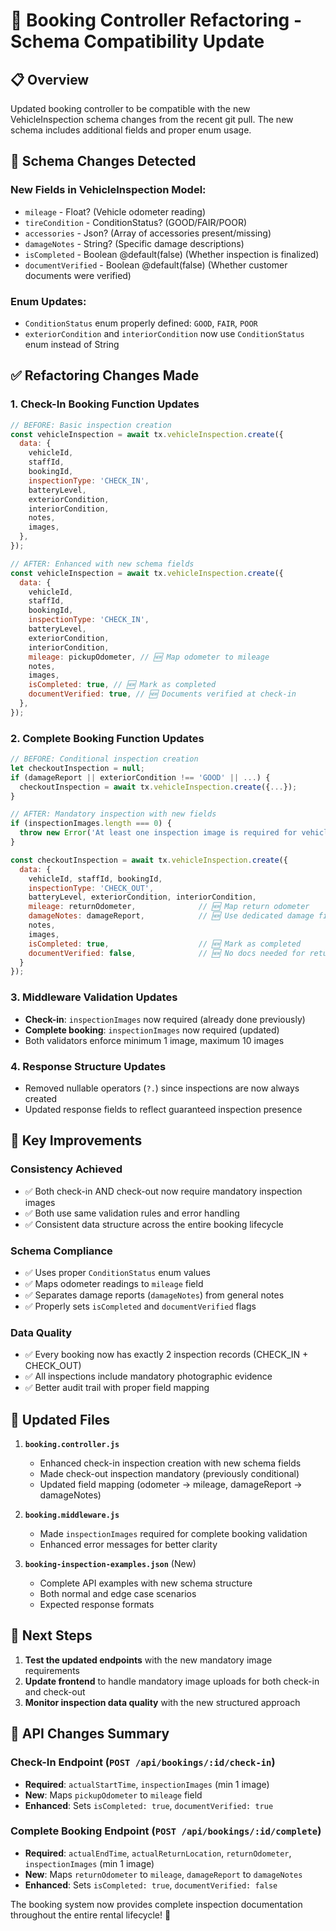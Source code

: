 # 🔄 Booking Controller Refactoring - Schema Compatibility Update

## 📋 Overview

Updated booking controller to be compatible with the new VehicleInspection schema changes from the recent git pull. The new schema includes additional fields and proper enum usage.

## 🚨 Schema Changes Detected

### New Fields in VehicleInspection Model:

- `mileage` - Float? (Vehicle odometer reading)
- `tireCondition` - ConditionStatus? (GOOD/FAIR/POOR)
- `accessories` - Json? (Array of accessories present/missing)
- `damageNotes` - String? (Specific damage descriptions)
- `isCompleted` - Boolean @default(false) (Whether inspection is finalized)
- `documentVerified` - Boolean @default(false) (Whether customer documents were verified)

### Enum Updates:

- `ConditionStatus` enum properly defined: `GOOD`, `FAIR`, `POOR`
- `exteriorCondition` and `interiorCondition` now use `ConditionStatus` enum instead of String

## ✅ Refactoring Changes Made

### 1. **Check-In Booking Function Updates**

```javascript
// BEFORE: Basic inspection creation
const vehicleInspection = await tx.vehicleInspection.create({
  data: {
    vehicleId,
    staffId,
    bookingId,
    inspectionType: 'CHECK_IN',
    batteryLevel,
    exteriorCondition,
    interiorCondition,
    notes,
    images,
  },
});

// AFTER: Enhanced with new schema fields
const vehicleInspection = await tx.vehicleInspection.create({
  data: {
    vehicleId,
    staffId,
    bookingId,
    inspectionType: 'CHECK_IN',
    batteryLevel,
    exteriorCondition,
    interiorCondition,
    mileage: pickupOdometer, // 🆕 Map odometer to mileage
    notes,
    images,
    isCompleted: true, // 🆕 Mark as completed
    documentVerified: true, // 🆕 Documents verified at check-in
  },
});
```

### 2. **Complete Booking Function Updates**

```javascript
// BEFORE: Conditional inspection creation
let checkoutInspection = null;
if (damageReport || exteriorCondition !== 'GOOD' || ...) {
  checkoutInspection = await tx.vehicleInspection.create({...});
}

// AFTER: Mandatory inspection with new fields
if (inspectionImages.length === 0) {
  throw new Error('At least one inspection image is required for vehicle check-out');
}

const checkoutInspection = await tx.vehicleInspection.create({
  data: {
    vehicleId, staffId, bookingId,
    inspectionType: 'CHECK_OUT',
    batteryLevel, exteriorCondition, interiorCondition,
    mileage: returnOdometer,              // 🆕 Map return odometer
    damageNotes: damageReport,            // 🆕 Use dedicated damage field
    notes,
    images,
    isCompleted: true,                    // 🆕 Mark as completed
    documentVerified: false,              // 🆕 No docs needed for return
  }
});
```

### 3. **Middleware Validation Updates**

- **Check-in**: `inspectionImages` now required (already done previously)
- **Complete booking**: `inspectionImages` now required (updated)
- Both validators enforce minimum 1 image, maximum 10 images

### 4. **Response Structure Updates**

- Removed nullable operators (`?.`) since inspections are now always created
- Updated response fields to reflect guaranteed inspection presence

## 🎯 Key Improvements

### **Consistency Achieved**

- ✅ Both check-in AND check-out now require mandatory inspection images
- ✅ Both use same validation rules and error handling
- ✅ Consistent data structure across the entire booking lifecycle

### **Schema Compliance**

- ✅ Uses proper `ConditionStatus` enum values
- ✅ Maps odometer readings to `mileage` field
- ✅ Separates damage reports (`damageNotes`) from general notes
- ✅ Properly sets `isCompleted` and `documentVerified` flags

### **Data Quality**

- ✅ Every booking now has exactly 2 inspection records (CHECK_IN + CHECK_OUT)
- ✅ All inspections include mandatory photographic evidence
- ✅ Better audit trail with proper field mapping

## 📁 Updated Files

1. **`booking.controller.js`**
   - Enhanced check-in inspection creation with new schema fields
   - Made check-out inspection mandatory (previously conditional)
   - Updated field mapping (odometer → mileage, damageReport → damageNotes)

2. **`booking.middleware.js`**
   - Made `inspectionImages` required for complete booking validation
   - Enhanced error messages for better clarity

3. **`booking-inspection-examples.json`** (New)
   - Complete API examples with new schema structure
   - Both normal and edge case scenarios
   - Expected response formats

## 🚀 Next Steps

1. **Test the updated endpoints** with the new mandatory image requirements
2. **Update frontend** to handle mandatory image uploads for both check-in and check-out
3. **Monitor inspection data quality** with the new structured approach

## 📝 API Changes Summary

### Check-In Endpoint (`POST /api/bookings/:id/check-in`)

- **Required**: `actualStartTime`, `inspectionImages` (min 1 image)
- **New**: Maps `pickupOdometer` to `mileage` field
- **Enhanced**: Sets `isCompleted: true`, `documentVerified: true`

### Complete Booking Endpoint (`POST /api/bookings/:id/complete`)

- **Required**: `actualEndTime`, `actualReturnLocation`, `returnOdometer`, `inspectionImages` (min 1 image)
- **New**: Maps `returnOdometer` to `mileage`, `damageReport` to `damageNotes`
- **Enhanced**: Sets `isCompleted: true`, `documentVerified: false`

The booking system now provides complete inspection documentation throughout the entire rental lifecycle! 🎉
